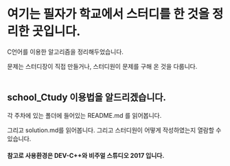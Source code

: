 # 여기는 필자가 학교에서 스터디를 한 것을 정리한 곳입니다.

C언어를 이용한 알고리즘을 정리해두었습니다.

문제는 스터디장이 직접 만들거나, 스터디원이 문제를 구해 온 것을 다룹니다.
<br><br>
## school_Ctudy 이용법을 알드리겠습니다.

각 주차에 있는 폴더에 들어있는 README.md 를 읽어봅니다.

그리고 solution.md를 읽어봅니다. 그리고 스터디원이 어떻게 작성하였는지 열람할 수 있습니다.


#### 참고로 사용환경은 DEV-C++와 비주얼 스튜디오 2017 입니다.

